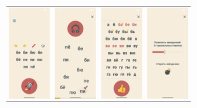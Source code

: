 <table border="0" cellpadding="0" cellspacing="0">
  <tr>
    <td><img src="screenshots/Screenshot_20251011-113205.png" alt="Main Screen" width="400"/></td>
    <td><img src="screenshots/Screenshot_20251011-113215.png" alt="Reader View" width="400"/></td>
    <td><img src="screenshots/Screenshot_20251011-113419.png" alt="Library" width="400"/></td>
    <td><img src="screenshots/Screenshot_20251011-113427.png" alt="Settings Page" width="400"/></td>
  </tr>
</table>
